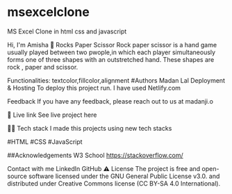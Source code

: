 # msexcelclone
MS Excel Clone in html css and javascript 

Hi, I'm Amisha 👋
Rocks Paper Scissor
Rock paper scissor is a hand game usually played between two pwople,in which each player simultaneously forms one of three shapes with an outstretched hand. These shapes are rock , paper and scissor.

Functionalities:
textcolor,fillcolor,alignment
#Authors
Madan Lal
Deployment & Hosting
To deploy this project run. I have used Netlify.com

Feedback
If you have any feedback, please reach out to us at madanji.o

🌟 Live link
See live project here

👨‍💻 Tech stack
I made this projects using new tech stacks

#HTML
#CSS
#JavaScript

##Acknowledgements
W3 School
https://stackoverflow.com/

Contact with me
LinkedIn
GitHub
⚠️ License
The project is free and open-source software licensed under the GNU General Public License v3.0. and distributed under Creative Commons license (CC BY-SA 4.0 International).
